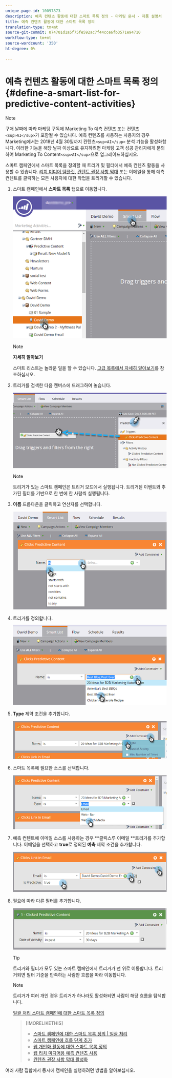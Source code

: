 ```yaml
---
unique-page-id: 10097873
description: 예측 컨텐츠 활동에 대한 스마트 목록 정의 - 마케팅 문서 - 제품 설명서
title: 예측 컨텐츠 활동에 대한 스마트 목록 정의
translation-type: tm+mt
source-git-commit: 074701d1a5f75fe592ac7f44cce6fb3571e94710
workflow-type: tm+mt
source-wordcount: '350'
ht-degree: 0%

---
```



# 예측 컨텐츠 활동에 대한 스마트 목록 정의 {#define-a-smart-list-for-predictive-content-activities}

>[!NOTE]
>
>구매 날짜에 따라 마케팅 구독에 Marketing To 예측 컨텐츠 또는 컨텐츠`<sup>AI</sup>`가 포함될 수 있습니다. 예측 컨텐츠를 사용하는 사용자의 경우 Marketing에서는 2018년 4월 30일까지 컨텐츠`<sup>AI</sup>` 분석 기능을 활성화합니다. 이러한 기능을 해당 날짜 이상으로 유지하려면 마케팅 고객 성공 관리자에게 문의하여 Marketing To Content`<sup>AI</sup>`으로 업그레이드하십시오.

스마트 캠페인에서 스마트 목록을 정의할 때 트리거 및 필터에서 예측 컨텐츠 활동을 사용할 수 있습니다. [리치 미디어 템플릿](enabling-predictive-content/enable-predictive-content-for-web-rich-media.md), [컨텐트 권장 사항 막대](enabling-predictive-content/enable-the-content-recommendation-bar.md) 또는 이메일을 통해 예측 컨텐트를 클릭하는 모든 사용자에 대한 작업을 트리거할 수 있습니다.

1. 스마트 캠페인에서 **스마트 목록** 탭으로 이동합니다.

   ![](assets/smart-list-1.png)

   >[!NOTE]
   >
   >**자세히 알아보기**
   >
   >
   >스마트 리스트는 놀라운 일을 할 수 있습니다. [고급 목록에서 자세히 알아보기](../../product-docs/core-marketo-concepts/smart-campaigns/understanding-smart-campaigns.md)를 참조하십시오.

1. 트리거를 검색한 다음 캔버스에 드래그하여 놓습니다.

   ![](assets/smart-list-drag-trigger-hands.png)

   >[!NOTE]
   >
   >트리거가 있는 스마트 캠페인은 트리거 모드에서 실행됩니다. 트리거된 이벤트와 추가된 필터를 기반으로 한 번에 한 사람씩 실행됩니다.

1. **이름** 드롭다운을 클릭하고 연산자를 선택합니다.

   ![](assets/smart-list-dropdown-hands.png)

1. 트리거를 정의합니다.

   ![](assets/smart-lislt-select-content-hands.png)

1. **Type** 제약 조건을 추가합니다.

   ![](assets/clicks-predictive-content-add-constraint-hands.png)

1. 스마트 목록에 필요한 소스를 선택합니다.

   ![](assets/pc-add-constraint.png)

1. 예측 컨텐트에 이메일 소스를 사용하는 경우 **클릭스루 이메일 **트리거를 추가합니다. 이메일을 선택하고 **true**&#x200B;로 정의된 **예측** 제약 조건을 추가합니다.

   ![](assets/clicks-link-in-email-trigger-hands.png)

1. 필요에 따라 다른 필터를 추가합니다.

   ![](assets/clicked-predictive-content-filter.png)

   >[!TIP]
   >
   >트리거와 필터가 모두 있는 스마트 캠페인에서 트리거가 맨 위로 이동합니다. 트리거되면 필터 기준을 만족하는 사람만 흐름을 따라 이동합니다.

   >[!NOTE]
   >
   >트리거가 여러 개인 경우 트리거가 하나라도 활성화되면 사람이 해당 흐름을 탐색합니다.

   [일괄 처리 스마트 캠페인에 대한 스마트 목록 정의](../../product-docs/core-marketo-concepts/smart-campaigns/creating-a-smart-campaign/define-smart-list-for-smart-campaign-batch.md)

   >[!MORELIKETHIS]
   >
   >
   >    
   >    
   >    * [스마트 캠페인에 대한 스마트 목록 정의 | 일괄 처리](../../product-docs/core-marketo-concepts/smart-campaigns/creating-a-smart-campaign/define-smart-list-for-smart-campaign-batch.md)
   >    * [스마트 캠페인에 흐름 단계 추가](../../product-docs/core-marketo-concepts/smart-campaigns/flow-actions/add-a-flow-step-to-a-smart-campaign.md)
   >    * [웹 개인화 활동에 대한 스마트 목록 정의](../../product-docs/web-personalization/working-with-web-campaigns/define-a-smart-list-for-web-personalization-activities.md)
   >    * [웹 리치 미디어용 예측 컨텐츠 사용](enabling-predictive-content/enable-predictive-content-for-web-rich-media.md)
   >    * [컨텐츠 권장 사항 막대 활성화](enabling-predictive-content/enable-the-content-recommendation-bar.md)


여러 사람 집합에서 동시에 캠페인을 실행하려면 방법을 알아보십시오.